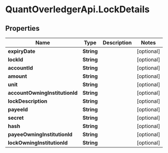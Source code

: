 # QuantOverledgerApi.LockDetails

## Properties

Name | Type | Description | Notes
------------ | ------------- | ------------- | -------------
**expiryDate** | **String** |  | [optional] 
**lockId** | **String** |  | [optional] 
**accountId** | **String** |  | [optional] 
**amount** | **String** |  | [optional] 
**unit** | **String** |  | [optional] 
**accountOwningInstitutionId** | **String** |  | [optional] 
**lockDescription** | **String** |  | [optional] 
**payeeId** | **String** |  | [optional] 
**secret** | **String** |  | [optional] 
**hash** | **String** |  | [optional] 
**payeeOwningInstitutionId** | **String** |  | [optional] 
**lockOwningInstitutionId** | **String** |  | [optional] 


